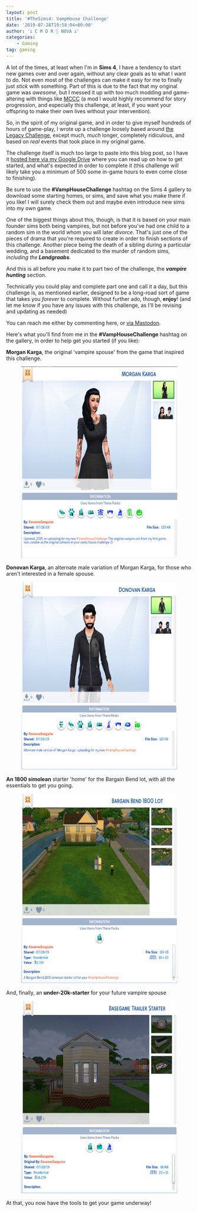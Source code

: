 ```yaml
---
layout: post
title: '#TheSims4: VampHouse Challenge'
date: '2019-07-28T19:58:04+00:00'
author: '𐕣 C M D R ░ NOVA 𐕣'
categories:
    - Gaming
tag: gaming
---
```


<!-- wp:paragraph -->
<p>A lot of the times, at least when I'm in <strong>Sims 4</strong>, I have a tendency to start new games over and over again, without any clear goals as to what I want to do. Not even most of the challenges can make it easy for me to finally just <em>stick</em> with something. Part of this is due to the fact that my original game was <em>awesome</em>, but I messed it up with too much modding and game-altering with things like <a rel="noreferrer noopener" aria-label="MCCC (opens in a new tab)" href="https://deaderpool-mccc.com/#/releases" target="_blank">MCCC</a> (a mod I would highly recommend for story progression, and especially this challenge, at least, if you want your offspring to make their own lives without your intervention).</p>
<!-- /wp:paragraph -->

<!-- wp:paragraph -->
<p>So, in the spirit of my original game, and in order to give myself hundreds of hours of game-play, I wrote up a challenge loosely based around <a rel="noreferrer noopener" aria-label="the Legacy Challenge (opens in a new tab)" href="https://www.simslegacychallenge.com/the-sims-4-legacy-challenge-rules/" target="_blank">the Legacy Challenge</a>, except much, <em>much</em> longer, completely ridiculous, and based on <em>real</em> events that took place in my original game.</p>
<!-- /wp:paragraph -->

<!-- wp:paragraph -->
<p>The challenge itself is much too large to paste into this blog post, so I have it <a rel="noreferrer noopener" aria-label="hosted here via my Google Drive (opens in a new tab)" href="https://drive.google.com/open?id=102pZUHbhNK7YT6r1qWxO5pvJasQBiQDJjOz4FlTlzio" target="_blank">hosted here via my Google Drive</a> where you can read up on how to get started, and what's expected in order to complete it (this challenge will likely take you a minimum of 500 some in-game hours to even come close to finishing).</p>
<!-- /wp:paragraph -->

<!-- wp:paragraph -->
<p>Be sure to use the <strong>#VampHouseChallenge</strong> hashtag on the Sims 4 gallery to download some starting homes, or sims, and save what you make there if you like! I will surely check them out and maybe even introduce new sims into my own game.</p>
<!-- /wp:paragraph -->

<!-- wp:paragraph -->
<p>One of the biggest things about this, though, is that it is based on your main founder sims both being vampires, but not before you've had one child to a random sim in the world whom you will later <em>divorce</em>. That's just one of the pieces of drama that you're required to create in order to finish sections of this challenge. Another piece being the death of a sibling during a particular wedding, and a basement dedicated to the murder of random sims, <em>including the<strong> Landgraabs</strong></em>.</p>
<!-- /wp:paragraph -->

<!-- wp:paragraph -->
<p>And this is all before you make it to part two of the challenge, the <em><strong>vampire hunting</strong></em> section.</p>
<!-- /wp:paragraph -->

<!-- wp:paragraph -->
<p>Technically you could play and complete part one and call it a day, but this challenge is, as mentioned earlier, designed to be a long-road sort of game that takes you <em>forever </em>to complete. Without further ado, though,<strong> enjoy</strong>! (and let me know if you have any issues with this challenge, as I'll be revising and updating as needed)</p>
<!-- /wp:paragraph -->

<!-- wp:paragraph -->
<p>You can reach me either by commenting here, or <a href="https://mkultra.monster/@cmdr_nova" target="_blank" rel="noreferrer noopener">via Mastodon</a>.</p>
<!-- /wp:paragraph -->

<!-- wp:paragraph -->
<p>Here's what you'll find from me in the  <strong>#VampHouseChallenge</strong> hashtag on the gallery, in order to help get you started (if you like):</p>
<!-- /wp:paragraph -->

<!-- wp:paragraph -->
<p><strong>Morgan Karga</strong>, the original 'vampire spouse' from the game that inspired this challenge.</p>
<!-- /wp:paragraph -->

<!-- wp:image {"align":"center","id":77,"width":539,"height":519} -->
<figure class="wp-block-image aligncenter is-resized"><img src="/img/posts/vamphouse/image.png" alt="" class="wp-image-77" style="width:539px;height:519px"/></figure>
<!-- /wp:image -->

<!-- wp:paragraph -->
<p><strong>Donovan Karga</strong>, an alternate male variation of Morgan Karga, for those who aren't interested in a female spouse.</p>
<!-- /wp:paragraph -->

<!-- wp:image {"align":"center","id":78,"width":533,"height":509} -->
<figure class="wp-block-image aligncenter is-resized"><img src="/img/posts/vamphouse/image-1.png" alt="" class="wp-image-78" style="width:533px;height:509px"/></figure>
<!-- /wp:image -->

<!-- wp:paragraph -->
<p><strong>An 1800 simolean</strong> starter 'home' for the Bargain Bend lot, with all the essentials to get you going.</p>
<!-- /wp:paragraph -->

<!-- wp:image {"align":"center","id":79,"width":539,"height":514} -->
<figure class="wp-block-image aligncenter is-resized"><img src="/img/posts/vamphouse/image-2.png" alt="" class="wp-image-79" style="width:539px;height:514px"/></figure>
<!-- /wp:image -->

<!-- wp:paragraph -->
<p>And, finally, an <strong>under-20k-starter</strong> for your future vampire spouse</p>
<!-- /wp:paragraph -->

<!-- wp:image {"align":"center","id":80,"width":549,"height":522} -->
<figure class="wp-block-image aligncenter is-resized"><img src="/img/posts/vamphouse/image-3.png" alt="" class="wp-image-80" style="width:549px;height:522px"/></figure>
<!-- /wp:image -->

<!-- wp:paragraph -->
<p>At that, you now have the tools to get your game underway!</p>
<!-- /wp:paragraph -->
